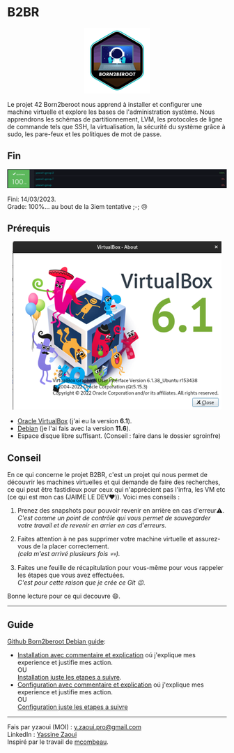 # B2BR

<p align="center">
  <img src="https://github.com/mcombeau/mcombeau/blob/main/42_badges/born2beroote.png" alt="Born2beroot 42 project badge"/>
</p>
Le projet 42 Born2beroot nous apprend à installer et configurer une machine virtuelle et explore les bases de l'administration système. Nous apprendrons les schémas de partitionnement, LVM, les protocoles de ligne de commande tels que SSH, la virtualisation, la sécurité du système grâce à sudo, les pare-feux et les politiques de mot de passe.

## Fin

<p align="center">
  <img src="https://github.com/yatsuZ/B2BR/blob/main/image/Succes/succesB2BR.png" alt="Born2beroot Note 3 tentative aux bout de la troisieme tentative 100%"/>
</p>
Fini: 14/03/2023.
<br>
Grade: 100%... au bout de la 3iem tentative ;-; &#x1F622;

## Prérequis
<p align="center">
  <img src="https://github.com/yatsuZ/B2BR/blob/main/image/Succes/Virtual-BOX-version-pti.png" alt="version 6.6 virtual box"/>
</p>

* [Oracle VirtualBox](https://www.virtualbox.org/) (j'ai eu la version <strong>6.1</strong>).<br>
* [Debian](https://www.debian.org/distrib/netinst) (je l'ai fais avec la version <strong>11.6</strong>).<br>
* Espace disque libre suffisant. (Conseil : faire dans le dossier sgroinfre)

## Conseil

En ce qui concerne le projet B2BR, c'est un projet qui nous permet de découvrir les machines virtuelles et qui demande de faire des recherches, ce qui peut être fastidieux pour ceux qui n'apprécient pas l'infra, les VM etc (ce qui est mon cas (JAIME LE DEV:heart:)). Voici mes conseils :

1. Prenez des snapshots pour pouvoir revenir en arrière en cas d'erreur:warning:.
<br>*C'est comme un point de contrôle qui vous permet de sauvegarder votre travail et de revenir en arrier en cas d'erreurs.*

2. Faites attention à ne pas supprimer votre machine virtuelle et assurez-vous de la placer correctement.
<br>*(cela m'est arrivé plusieurs fois :skull::skull:).*

3. Faites une feuille de récapitulation pour vous-même pour vous rappeler les étapes que vous avez effectuées.
<br>*C'est pour cette raison que je crée ce Git :wink:.*

Bonne lecture pour ce qui decouvre :smile:.

---
## Guide

[Github Born2beroot Debian guide]():
* [Installation avec commentaire et explication](https://github.com/yatsuZ/B2BR/blob/main/Guide/Installation.md) oú j'explique mes experience et justifie mes action.<br>OU<br>[Installation juste les etapes a suivre](https://github.com/yatsuZ/B2BR/blob/main/Guide/Installation_NoComment.md).
* [Configuration avec commentaire et explication](https://github.com/yatsuZ/B2BR/blob/main/Guide/Configuration.md) oú j'explique mes experience et justifie mes action.<br>OU<br>[Configuration juste les etapes a suivre](https://github.com/yatsuZ/B2BR/blob/main/Guide/Configuration_NoComment.md)

---
Fais par yzaoui (MOI) : y.zaoui.pro@gmail.com
<br>LinkedIn : [Yassine Zaoui](https://www.linkedin.com/in/yassine-zaoui-23b005229/)
<br>
Inspiré par le travail de [mcombeau](https://github.com/mcombeau/Born2beroot).
